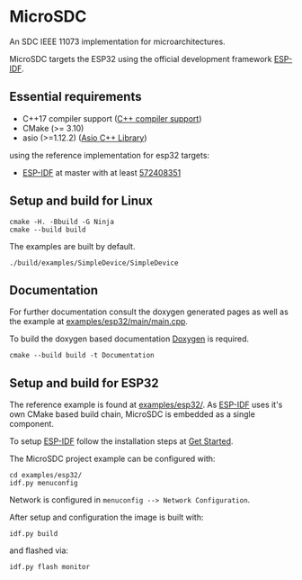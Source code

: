# MicroSDC

An SDC IEEE 11073 implementation for microarchitectures.

MicroSDC targets the ESP32 using the official development framework [ESP-IDF](https://github.com/espressif/esp-idf/).

## Essential requirements

- C++17 compiler support ([C++ compiler support](https://en.cppreference.com/w/cpp/compiler_support#cpp17))
- CMake (>= 3.10)
- asio (>=1.12.2) ([Asio C++ Library](https://think-async.com/Asio/))

using the reference implementation for esp32 targets:

- [ESP-IDF](https://github.com/espressif/esp-idf/) at master with at least [572408351](https://github.com/espressif/esp-idf/commit/582f5dd697fde49eea1f1dfe0c86f9f2f48bb223)

## Setup and build for Linux

```shell
cmake -H. -Bbuild -G Ninja
cmake --build build
```

The examples are built by default.

```shell
./build/examples/SimpleDevice/SimpleDevice
```

## Documentation

For further documentation consult the doxygen generated pages as well as the example at [examples/esp32/main/main.cpp](examples/esp32/main/main.cpp).

To build the doxygen based documentation [Doxygen](http://doxygen.nl/) is required.

```shell
cmake --build build -t Documentation
```

## Setup and build for ESP32

The reference example is found at [examples/esp32/](examples/esp32/).
As [ESP-IDF](https://github.com/espressif/esp-idf/) uses it's own CMake based build chain, MicroSDC is embedded as a single component.

To setup [ESP-IDF](https://github.com/espressif/esp-idf/) follow the installation steps at [Get Started](https://docs.espressif.com/projects/esp-idf/en/latest/esp32/get-started/).

The MicroSDC project example can be configured with:

```shell
cd examples/esp32/
idf.py menuconfig
```

Network is configured in `menuconfig --> Network Configuration`.

After setup and configuration the image is built with:

```shell
idf.py build
```

and flashed via:

```shell
idf.py flash monitor
```
